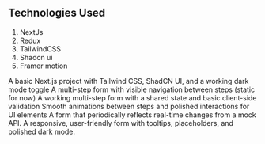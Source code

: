 ## Technologies Used
  1. NextJs
  2. Redux
  3. TailwindCSS
  4. Shadcn ui
  5. Framer motion

A basic Next.js project with Tailwind CSS, ShadCN UI, and a working dark mode toggle
A multi-step form with visible navigation between steps (static for now)
A working multi-step form with a shared state and basic client-side validation
Smooth animations between steps and polished interactions for UI elements
A form that periodically reflects real-time changes from a mock API.
A responsive, user-friendly form with tooltips, placeholders, and polished dark mode.

   

